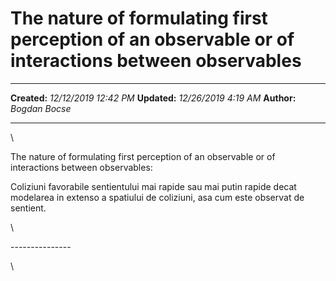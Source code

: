 The nature of formulating first perception of an observable or of interactions between observables
==================================================================================================

  -------------- -----------------------
  **Created:**   *12/12/2019 12:42 PM*
  **Updated:**   *12/26/2019 4:19 AM*
  **Author:**    *Bogdan Bocse*
  -------------- -----------------------

\

The nature of formulating first perception of an observable or of
interactions between observables:

Coliziuni favorabile sentientului mai rapide sau mai putin rapide decat
modelarea in extenso a spatiului de coliziuni, asa cum este observat de
sentient.

\

\-\-\-\-\-\-\-\-\-\-\-\-\-\--

\

 
